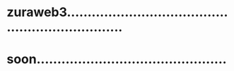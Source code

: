 # zuraweb3...................................................................
# soon..............................................
